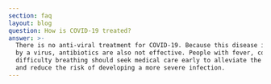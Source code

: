 ```yaml
---
section: faq
layout: blog
question: How is COVID-19 treated?
answer: >-
  There is no anti-viral treatment for COVID-19. Because this disease is caused
  by a virus, antibiotics are also not effective. People with fever, cough, and
  difficulty breathing should seek medical care early to alleviate the symptoms
  and reduce the risk of developing a more severe infection.
---
```

